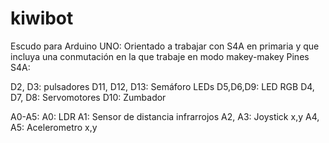 # kiwibot
Escudo para Arduino UNO:
Orientado a trabajar con S4A en primaria y que incluya una conmutación en la que trabaje en modo makey-makey
Pines S4A:

D2, D3: pulsadores
D11, D12, D13: Semáforo LEDs
D5,D6,D9: LED RGB
D4, D7, D8: Servomotores
D10: Zumbador

A0-A5: 
A0: LDR
A1: Sensor de distancia infrarrojos
A2, A3: Joystick x,y 
A4, A5: Acelerometro x,y
